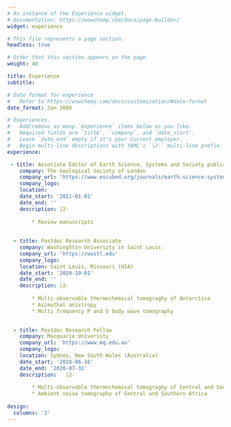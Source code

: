```yaml
---
# An instance of the Experience widget.
# Documentation: https://wowchemy.com/docs/page-builder/
widget: experience

# This file represents a page section.
headless: true

# Order that this section appears on the page.
weight: 40

title: Experience
subtitle:

# Date format for experience
#   Refer to https://wowchemy.com/docs/customization/#date-format
date_format: Jan 2006

# Experiences.
#   Add/remove as many `experience` items below as you like.
#   Required fields are `title`, `company`, and `date_start`.
#   Leave `date_end` empty if it's your current employer.
#   Begin multi-line descriptions with YAML's `|2-` multi-line prefix.
experience:

 - title: Associate Editor of Earth Science, Systems and Society published by the Geological Society of London
    company: The Geological Society of London
    company_url: 'https://www.escubed.org/journals/earth-science-systems-and-society)'
    company_logo: 
    location:
    date_start: '2021-01-01'
    date_end: ''
    description: |2-
        
        * Review manuscripts
             
             
  - title: Postdoc Research Associate
    company: Washinghton University in Saint Louis
    company_url: 'https://wustl.edu'
    company_logo: 
    location: Saint Louis, Missouri (USA)
    date_start: '2020-10-01'
    date_end: ''
    description: |2-
        
        * Multi-observable thermochemical tomograghy of Antarctica
        * Azimuthal anistropy 
        * Multi frequency P and S body wave tomography
       

  - title: Postdoc Research Fellow
    company: Macquarie University
    company_url: 'https://www.mq.edu.au'
    company_logo: 
    location: Sydney, New South Wales (Australia)
    date_start: '2018-06-16'
    date_end: '2020-07-31'
    description:   |2-
        
        * Multi-observable thermochemical tomograghy of Central and Southern Africa
        * Ambient noise tomography of Central and Southern Africa
    
design:
  columns: '2'
---
```

